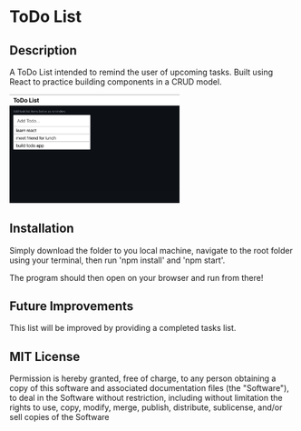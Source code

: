 # ToDo List

## Description

A ToDo List intended to remind the user of upcoming tasks.
Built using React to practice building components in a CRUD model.

<img src="ToDo-List-SC.jpg" width="300px"/>

## Installation

Simply download the folder to you local machine, navigate to the root folder using your terminal, then run 'npm install' and 'npm start'.

The program should then open on your browser and run from there!

## Future Improvements

This list will be improved by providing a completed tasks list.

## MIT License

Permission is hereby granted, free of charge, to any person obtaining a copy
of this software and associated documentation files (the "Software"), to deal
in the Software without restriction, including without limitation the rights
to use, copy, modify, merge, publish, distribute, sublicense, and/or sell
copies of the Software
